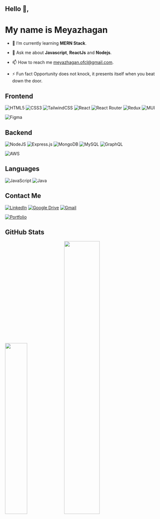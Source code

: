 ## Hello 👋,
# My name is **Meyazhagan**

-   🌱 I’m currently learning **MERN Stack**.

-   💬 Ask me about **Javascript**, **ReactJs** and **Nodejs**.

-   📫 How to reach me [meyazhagan.ofcl@gmail.com](mailto:meyazhagan.ofcl@gmail.com).

-   ⚡ Fun fact Opportunity does not knock, it presents itself when you beat down the door.

## Frontend

![HTML5](https://img.shields.io/badge/html5-%23E34F26.svg?style=for-the-badge&logo=html5&logoColor=white)
![CSS3](https://img.shields.io/badge/css3-%231572B6.svg?style=for-the-badge&logo=css3&logoColor=white)
![TailwindCSS](https://img.shields.io/badge/tailwindcss-%2338B2AC.svg?style=for-the-badge&logo=tailwind-css&logoColor=white)
![React](https://img.shields.io/badge/react-%2320232a.svg?style=for-the-badge&logo=react&logoColor=%2361DAFB)
![React Router](https://img.shields.io/badge/React_Router-CA4245?style=for-the-badge&logo=react-router&logoColor=white)
![Redux](https://img.shields.io/badge/redux-%23593d88.svg?style=for-the-badge&logo=redux&logoColor=white)
![MUI](https://img.shields.io/badge/MUI-%230081CB.svg?style=for-the-badge&logo=material-ui&logoColor=white)

![Figma](https://img.shields.io/badge/figma-%23F24E1E.svg?style=for-the-badge&logo=figma&logoColor=white)

## Backend

![NodeJS](https://img.shields.io/badge/node.js-6DA55F?style=for-the-badge&logo=node.js&logoColor=white)
![Express.js](https://img.shields.io/badge/express.js-%23404d59.svg?style=for-the-badge&logo=express&logoColor=%2361DAFB)
![MongoDB](https://img.shields.io/badge/MongoDB-%234ea94b.svg?style=for-the-badge&logo=mongodb&logoColor=white)
![MySQL](https://img.shields.io/badge/mysql-%2300f.svg?style=for-the-badge&logo=mysql&logoColor=white)
![GraphQL](https://img.shields.io/badge/-GraphQL-E10098?style=for-the-badge&logo=graphql&logoColor=white)

![AWS](https://img.shields.io/badge/AWS-%23FF9900.svg?style=for-the-badge&logo=amazon-aws&logoColor=white)

## Languages

![JavaScript](https://img.shields.io/badge/javascript-%23323330.svg?style=for-the-badge&logo=javascript&logoColor=%23F7DF1E)
![Java](https://img.shields.io/badge/java-%23ED8B00.svg?style=for-the-badge&logo=java&logoColor=white)

## Contact Me

[![LinkedIn](https://img.shields.io/badge/linkedin-%230077B5.svg?style=for-the-badge&logo=linkedin&logoColor=white)](https://www.linkedin.com/in/meyazhagan-c-n-7162901b0)
[![Google Drive](https://img.shields.io/badge/my%20Resume-4285F4?style=for-the-badge&logo=googledrive&logoColor=white)](https://drive.google.com/file/d/1A7hc8VZkgYvSSKX667zTl9Mfpms3g4U3/view)
[![Gmail](https://img.shields.io/badge/meyazhagan.ofcl@gmail.com-D14836?style=for-the-badge&logo=gmail&logoColor=white)](mailto:meyazhagan.ofcl@gmail.com)

[![Portfolio](https://img.shields.io/badge/Portfolio-%E2%99%A5-red?style=for-the-badge)](https://meyazhagan.netlify.app/)

## GitHub Stats

<img width="38%"
src= "https://github-readme-stats.vercel.app/api/top-langs/?username=meyazhagan&layout=compact&hide=scss,shell"
/>
<img width="48%"
src="https://github-readme-stats.vercel.app/api?username=meyazhagan&hide=contribs,issues&show_icons=true&include_all_commits=true&theme=gradient"
/>
